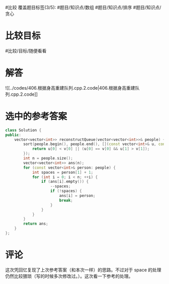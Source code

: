 #比较 
覆盖题目标签(3/5): #题目/知识点/数组 #题目/知识点/排序 #题目/知识点/贪心

# 比较目标

#比较/目标/随便看看 

# 解答

![[../codes/406.根据身高重建队列.cpp.2.code|406.根据身高重建队列.cpp.2.code]]

# 选中的参考答案

``` C++
class Solution {
public:
    vector<vector<int>> reconstructQueue(vector<vector<int>>& people) {
        sort(people.begin(), people.end(), [](const vector<int>& u, const vector<int>& v) {
            return u[0] < v[0] || (u[0] == v[0] && u[1] > v[1]);
        });
        int n = people.size();
        vector<vector<int>> ans(n);
        for (const vector<int>& person: people) {
            int spaces = person[1] + 1;
            for (int i = 0; i < n; ++i) {
                if (ans[i].empty()) {
                    --spaces;
                    if (!spaces) {
                        ans[i] = person;
                        break;
                    }
                }
            }
        }
        return ans;
    }
};
```

# 评论

这次凭回忆复现了上次参考答案（和本次一样）的思路。不过对于 space 的处理仍然比较猥琐（写的时候多次修改过。）。这次看一下参考的处理。